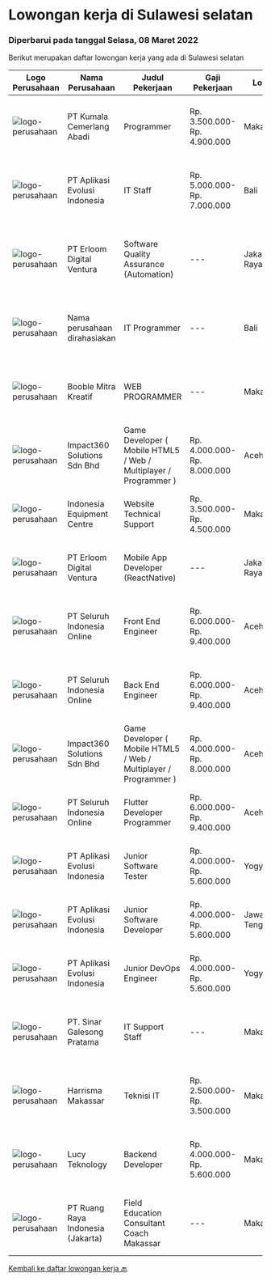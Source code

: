 
  # Lowongan kerja di Sulawesi selatan

  ### Diperbarui pada tanggal Selasa, 08 Maret 2022

  Berikut merupakan daftar lowongan kerja yang ada di Sulawesi selatan

  |Logo Perusahaan | Nama Perusahaan | Judul Pekerjaan | Gaji Pekerjaan | Lokasi | Deskripsi | Tanggal diunggah | Pranala |
  | -------------- | --------------- | --------------- | --------- | --------- | -------------- | ------- | ----------- |
  |![logo-perusahaan](https://image-service-cdn.seek.com.au/7e101635905a388b57e2fabd394de948869cae12/ee4dce1061f3f616224767ad58cb2fc751b8d2dc)|PT Kumala Cemerlang Abadi|Programmer|Rp. 3.500.000-Rp. 4.900.000|Makassar|kualifikasi: Usia maksimal. 28 Tahun Minimal Pendidikan S1 Teknik Informatika / Sistem Informasi Memiliki Pengalaman minimum 1 tahun Familiar dengan...|Jumat, 04 Maret 2022|https://www.jobstreet.co.id/id/job/programmer-3808002?token=0~10914b7a-672b-4371-8de4-2114c21236dc&sectionRank=1&jobId=jobstreet-id-job-3808002|
|![logo-perusahaan](https://image-service-cdn.seek.com.au/8a1bc4b6d87493a86f3053a990557345773404ef/ee4dce1061f3f616224767ad58cb2fc751b8d2dc)|PT Aplikasi Evolusi Indonesia|IT Staff|Rp. 5.000.000-Rp. 7.000.000|Bali|Requirements : Age maximum 28 years old. Minimum S1 degree in faculty of computer science or similar from an accredited university. Proactive and...|Selasa, 01 Maret 2022|https://www.jobstreet.co.id/id/job/it-staff-3806002?token=0~10914b7a-672b-4371-8de4-2114c21236dc&sectionRank=2&jobId=jobstreet-id-job-3806002|
|![logo-perusahaan](https://image-service-cdn.seek.com.au/7b0850d0262c85ca3c0fa4d6a9c005f1450e6d9f/ee4dce1061f3f616224767ad58cb2fc751b8d2dc)|PT Erloom Digital Ventura|Software Quality Assurance (Automation)|---|Jakarta Raya|Minimum Requirements: Candidates must possess at least a Bachelor's Degree in Engineering (Computer/Telecommunication), Computer Science/Information...|Jumat, 04 Maret 2022|https://www.jobstreet.co.id/id/job/software-quality-assurance-automation-3801129?token=0~10914b7a-672b-4371-8de4-2114c21236dc&sectionRank=3&jobId=jobstreet-id-job-3801129|
|![logo-perusahaan](https://i.ibb.co/sqvTCh9/112815900-stock-vector-no-image-available-icon-flat-vector.webp)|Nama perusahaan dirahasiakan|IT Programmer|---|Bali|Pendidikan minimal S1 segala jurusan Minimal memiliki 2 tahun pengalaman kerja di bidang yang sama Memiliki pengetahuan mengenai PHP dan bahasa...|Rabu, 02 Maret 2022|https://www.jobstreet.co.id/id/job/it-programmer-3806407?token=0~10914b7a-672b-4371-8de4-2114c21236dc&sectionRank=4&jobId=jobstreet-id-job-3806407|
|![logo-perusahaan](https://image-service-cdn.seek.com.au/1005ba51571c9580fc6af52efab3b44ee0ac2ae4/ee4dce1061f3f616224767ad58cb2fc751b8d2dc)|Booble Mitra Kreatif|WEB PROGRAMMER|---|Makassar|CV. Booble Mitra KreatifBooble mitra kratif adalah salah satu perusahaan yang bergerak dalam bidang aplikasi kasir dan laporang keuangan yang lengkap...|Kamis, 03 Maret 2022|https://www.jobstreet.co.id/id/job/web-programmer-3792601?token=0~10914b7a-672b-4371-8de4-2114c21236dc&sectionRank=5&jobId=jobstreet-id-job-3792601|
|![logo-perusahaan](https://image-service-cdn.seek.com.au/06b729438205195a03d4bcec08ce1ddd5d9c1576/ee4dce1061f3f616224767ad58cb2fc751b8d2dc)|Impact360 Solutions Sdn Bhd|Game Developer ( Mobile HTML5 / Web / Multiplayer / Programmer )|Rp. 4.000.000-Rp. 8.000.000|Aceh|We are hiring remote HTML5 game developers from all parts of Indonesia. If you have real experience building HTML5 games or applications, you're...|Minggu, 06 Maret 2022|https://www.jobstreet.co.id/id/job/game-developer-mobile-html5-web-multiplayer-programmer-4838605/origin/my?token=0~10914b7a-672b-4371-8de4-2114c21236dc&sectionRank=6&jobId=jobstreet-my-job-4838605|
|![logo-perusahaan](https://image-service-cdn.seek.com.au/6f50dadaf314b277fea50d768b7b4031dea74ae0/ee4dce1061f3f616224767ad58cb2fc751b8d2dc)|Indonesia Equipment Centre|Website Technical Support|Rp. 3.500.000-Rp. 4.500.000|Makassar|Job Description1.	Developing, sustainability and advertising content2.	Web design and ensure website content always updated3.	Collaborate with...|Minggu, 27 Februari 2022|https://www.jobstreet.co.id/id/job/website-technical-support-3795393?token=0~10914b7a-672b-4371-8de4-2114c21236dc&sectionRank=7&jobId=jobstreet-id-job-3795393|
|![logo-perusahaan](https://image-service-cdn.seek.com.au/7b0850d0262c85ca3c0fa4d6a9c005f1450e6d9f/ee4dce1061f3f616224767ad58cb2fc751b8d2dc)|PT Erloom Digital Ventura|Mobile App Developer (ReactNative)|---|Jakarta Raya|We are currently looking for a Yogyakarta/Jakarta-based candidate to fill in as a Front End Developer in our company, with these following...|Rabu, 02 Maret 2022|https://www.jobstreet.co.id/id/job/mobile-app-developer-reactnative-3791050?token=0~10914b7a-672b-4371-8de4-2114c21236dc&sectionRank=8&jobId=jobstreet-id-job-3791050|
|![logo-perusahaan](https://image-service-cdn.seek.com.au/c768f0670f8f8212da7de609b6af9d0b2e5134cc/ee4dce1061f3f616224767ad58cb2fc751b8d2dc)|PT Seluruh Indonesia Online|Front End Engineer|Rp. 6.000.000-Rp. 9.400.000|Aceh|Front End Engineer1. Memiliki pengalaman dengan bahasa pemrograman atau framework Front End, terutama React.js 2. Memiliki keahilan dalam membangun...|Kamis, 24 Februari 2022|https://www.jobstreet.co.id/id/job/front-end-engineer-3784331?token=0~10914b7a-672b-4371-8de4-2114c21236dc&sectionRank=9&jobId=jobstreet-id-job-3784331|
|![logo-perusahaan](https://image-service-cdn.seek.com.au/c768f0670f8f8212da7de609b6af9d0b2e5134cc/ee4dce1061f3f616224767ad58cb2fc751b8d2dc)|PT Seluruh Indonesia Online|Back End Engineer|Rp. 6.000.000-Rp. 9.400.000|Aceh|Back End Engineer1. Memiliki pengalaman dalam membangun RESTful APIs2. Menguasai bahasa pemrograman seperti PHP, terutama Framework Laravel3. Familiar...|Kamis, 24 Februari 2022|https://www.jobstreet.co.id/id/job/back-end-engineer-3784329?token=0~10914b7a-672b-4371-8de4-2114c21236dc&sectionRank=10&jobId=jobstreet-id-job-3784329|
|![logo-perusahaan](https://image-service-cdn.seek.com.au/f3e505b4d9da682a6f4f311bd59ccfe97c6d80cd/ee4dce1061f3f616224767ad58cb2fc751b8d2dc)|Impact360 Solutions Sdn Bhd|Game Developer ( Mobile HTML5 / Web / Multiplayer / Programmer )|Rp. 4.000.000-Rp. 8.000.000|Aceh|We are hiring remote HTML5 game developers from all parts of Indonesia. If you have real experience building HTML5 games or applications, you're...|Selasa, 01 Maret 2022|https://www.jobstreet.co.id/id/job/game-developer-mobile-html5-web-multiplayer-programmer-4851585/origin/my?token=0~10914b7a-672b-4371-8de4-2114c21236dc&sectionRank=11&jobId=jobstreet-my-job-4851585|
|![logo-perusahaan](https://image-service-cdn.seek.com.au/c768f0670f8f8212da7de609b6af9d0b2e5134cc/ee4dce1061f3f616224767ad58cb2fc751b8d2dc)|PT Seluruh Indonesia Online|Flutter Developer Programmer|Rp. 6.000.000-Rp. 9.400.000|Aceh|Flutter Developer1. Menguasai SDK Flutter dan bahasa Dart1. Familiar dengan RESTful APIs2. Pernah mempublish aplikasi pada Playstore atau Appstore...|Kamis, 24 Februari 2022|https://www.jobstreet.co.id/id/job/flutter-developer-programmer-3784325?token=0~10914b7a-672b-4371-8de4-2114c21236dc&sectionRank=12&jobId=jobstreet-id-job-3784325|
|![logo-perusahaan](https://image-service-cdn.seek.com.au/8a1bc4b6d87493a86f3053a990557345773404ef/ee4dce1061f3f616224767ad58cb2fc751b8d2dc)|PT Aplikasi Evolusi Indonesia|Junior Software Tester|Rp. 4.000.000-Rp. 5.600.000|Yogyakarta|What you will be doing (Roles and Responsibilities) Write test cases/documentations based on the requirement Perform test execution (manual) Track and...|Rabu, 16 Februari 2022|https://www.jobstreet.co.id/id/job/junior-software-tester-3792484?token=0~10914b7a-672b-4371-8de4-2114c21236dc&sectionRank=13&jobId=jobstreet-id-job-3792484|
|![logo-perusahaan](https://image-service-cdn.seek.com.au/8a1bc4b6d87493a86f3053a990557345773404ef/ee4dce1061f3f616224767ad58cb2fc751b8d2dc)|PT Aplikasi Evolusi Indonesia|Junior Software Developer|Rp. 4.000.000-Rp. 5.600.000|Jawa Tengah|We're looking for Junior Software Developers to be part of our team. We will need your fresh experience to help us and your passion to learn new...|Rabu, 16 Februari 2022|https://www.jobstreet.co.id/id/job/junior-software-developer-3792374?token=0~10914b7a-672b-4371-8de4-2114c21236dc&sectionRank=14&jobId=jobstreet-id-job-3792374|
|![logo-perusahaan](https://image-service-cdn.seek.com.au/8a1bc4b6d87493a86f3053a990557345773404ef/ee4dce1061f3f616224767ad58cb2fc751b8d2dc)|PT Aplikasi Evolusi Indonesia|Junior DevOps Engineer|Rp. 4.000.000-Rp. 5.600.000|Yogyakarta|We're looking for Junior DevOps Engineer to be part of our team. We will need your fresh experience to help us and your passion to learn new...|Rabu, 16 Februari 2022|https://www.jobstreet.co.id/id/job/junior-devops-engineer-3792441?token=0~10914b7a-672b-4371-8de4-2114c21236dc&sectionRank=15&jobId=jobstreet-id-job-3792441|
|![logo-perusahaan](https://image-service-cdn.seek.com.au/68bcef58e082c05328a94e0ca8fc84c74e977cdb/ee4dce1061f3f616224767ad58cb2fc751b8d2dc)|PT. Sinar Galesong Pratama|IT Support Staff|---|Makassar|Kualifikasi: Usia Maksimal 35 Tahun Pendidikan minimal D1 Informatika Fresh Graduate atau berpengalam 1 tahun lebih diutamakan Menguasai konfigurasi...|Kamis, 10 Februari 2022|https://www.jobstreet.co.id/id/job/it-support-staff-3786242?token=0~10914b7a-672b-4371-8de4-2114c21236dc&sectionRank=16&jobId=jobstreet-id-job-3786242|
|![logo-perusahaan](https://i.ibb.co/sqvTCh9/112815900-stock-vector-no-image-available-icon-flat-vector.webp)|Harrisma Makassar|Teknisi IT|Rp. 2.500.000-Rp. 3.500.000|Makassar|Sebagai teknisi Komputer / IT yang di tempatkan di kantor Pertamina. Bertugas untuk menangani perangkat komputer di kantor Pertamina agar dapat...|Kamis, 10 Februari 2022|https://www.jobstreet.co.id/id/job/teknisi-it-3787177?token=0~10914b7a-672b-4371-8de4-2114c21236dc&sectionRank=17&jobId=jobstreet-id-job-3787177|
|![logo-perusahaan](https://i.ibb.co/sqvTCh9/112815900-stock-vector-no-image-available-icon-flat-vector.webp)|Lucy Teknology|Backend Developer|Rp. 4.000.000-Rp. 5.600.000|Makassar|Lucy Teknologi adalah startup teknologi di Makassar yang sedang mencari programmer yang niat belajar dan berbagi ilmu. Kamu akan bekerja sama dengan...|Minggu, 13 Februari 2022|https://www.jobstreet.co.id/id/job/backend-developer-3789034?token=0~10914b7a-672b-4371-8de4-2114c21236dc&sectionRank=18&jobId=jobstreet-id-job-3789034|
|![logo-perusahaan](https://image-service-cdn.seek.com.au/7eee59ea5934120f389dd02961ddcb6b62946481/ee4dce1061f3f616224767ad58cb2fc751b8d2dc)|PT Ruang Raya Indonesia (Jakarta)|Field Education Consultant Coach Makassar|---|Makassar|Ruangguru is a tech-enabled education company that provides a one-stop learning experience for students to have better access to quality content and...|Jumat, 25 Februari 2022|https://www.jobstreet.co.id/id/job/field-education-consultant-coach-makassar-1030728121?token=0~10914b7a-672b-4371-8de4-2114c21236dc&sectionRank=19&jobId=jobstreet-id-job-1030728121|


  [Kembali ke daftar lowongan kerja 🔙](../README.md#daftar-lowongan-kerja)
  